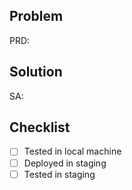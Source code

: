 ## Problem

PRD:

## Solution

SA:

## Checklist

- [ ] Tested in local machine
- [ ] Deployed in staging
- [ ] Tested in staging

